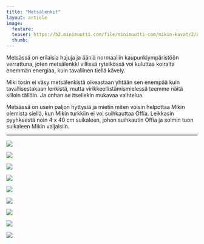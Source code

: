 ```yaml
---
title: "Metsälenkit"
layout: article
image:
  feature:
  teaser: https://b2.minimuutti.com/file/minimuutti-com/mikin-kuvat/2/DSC10631-245px.jpg
  thumb:
---
```


Metsässä on erilaisia hajuja ja ääniä normaaliin kaupunkiympäristöön verrattuna, joten metsälenkki villissä ryteikössä voi kuluttaa koiralta enemmän energiaa, kuin tavallinen tiellä kävely.

Miki tosin ei väsy metsälenkistä oikeastaan yhtään sen enempää kuin tavallisestakaan lenkistä, mutta virikkeellistämismielessä teemme näitä silloin tällöin. Ja onhan se itsellekin mukavaa vaihtelua.

Metsässä on usein paljon hyttysiä ja mietin miten voisin helpottaa Mikin olemista siellä, kun Mikin turkkiin ei voi suihkauttaa Offia. Leikkasin pyyhkeestä noin 4 x 40 cm suikaleen, johon suihkautin Offia ja solmin tuon suikaleen Mikin valjaisiin.

---

![](https://b2.minimuutti.com/file/minimuutti-com/mikin-kuvat/2/DSC10630-800px.jpg)

![](https://b2.minimuutti.com/file/minimuutti-com/mikin-kuvat/2/DSC10631-800px.jpg)

![](https://b2.minimuutti.com/file/minimuutti-com/mikin-kuvat/2/DSC23761-800px.jpg)

![](https://b2.minimuutti.com/file/minimuutti-com/mikin-kuvat/2/DSC29282-800px.jpg)

![](https://b2.minimuutti.com/file/minimuutti-com/aktivointi/metsalenkit/DSC10769_2-800px.jpg)

![](https://b2.minimuutti.com/file/minimuutti-com/aktivointi/metsalenkit/DSC10790_2-800px.jpg)

![](https://b2.minimuutti.com/file/minimuutti-com/aktivointi/metsalenkit/DSC10807_2-800px.jpg)

![](https://b2.minimuutti.com/file/minimuutti-com/aktivointi/metsalenkit/DSC07372_2-800px.jpg)

![](https://b2.minimuutti.com/file/minimuutti-com/aktivointi/metsalenkit/DSC07392_2-800px.jpg)
